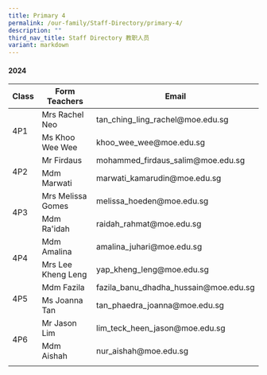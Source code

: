 ```yaml
---
title: Primary 4
permalink: /our-family/Staff-Directory/primary-4/
description: ""
third_nav_title: Staff Directory 教职人员
variant: markdown
---
```

#### 2024

<table>
<thead>
  <tr>
    <th>Class</th>
    <th>Form Teachers</th>
    <th>Email</th>
  </tr>
</thead>
<tbody>
  <tr>
    <td rowspan="2">4P1</td>
    <td>Mrs Rachel Neo</td>
    <td>tan_ching_ling_rachel@moe.edu.sg</td>
  </tr>
  <tr>
    <td>Ms Khoo Wee Wee</td>
    <td>khoo_wee_wee@moe.edu.sg</td>
  </tr>
  <tr>
    <td rowspan="2">4P2</td>
    <td>Mr Firdaus</td>
    <td>mohammed_firdaus_salim@moe.edu.sg</td>
  </tr>
  <tr>
    <td>Mdm Marwati</td>
    <td>marwati_kamarudin@moe.edu.sg</td>
  </tr>
  <tr>
    <td rowspan="2">4P3</td>
    <td>Mrs Melissa Gomes</td>
    <td>melissa_hoeden@moe.edu.sg</td>
  </tr>
  <tr>
    <td>Mdm Ra'idah</td>
    <td>raidah_rahmat@moe.edu.sg</td>
  </tr>
  <tr>
    <td rowspan="2">4P4</td>
    <td>Mdm Amalina </td>
    <td>amalina_juhari@moe.edu.sg</td>
  </tr>
  <tr>
    <td>Mrs Lee Kheng Leng</td>
    <td>yap_kheng_leng@moe.edu.sg</td>
  </tr>
  <tr>
    <td rowspan="2">4P5</td>
    <td>Mdm Fazila </td>
    <td>fazila_banu_dhadha_hussain@moe.edu.sg</td>
  </tr>
  <tr>
    <td>Ms Joanna Tan</td>
    <td>tan_phaedra_joanna@moe.edu.sg</td>
  </tr>
  <tr>
    <td rowspan="2">4P6</td>
    <td>Mr Jason Lim </td>
    <td>lim_teck_heen_jason@moe.edu.sg</td>
  </tr>
  <tr>
    <td>Mdm Aishah</td>
    <td>nur_aishah@moe.edu.sg</td>
		</tr>
    <tr><td rowspan="2"></td>   
  </tr>
</tbody>
</table>